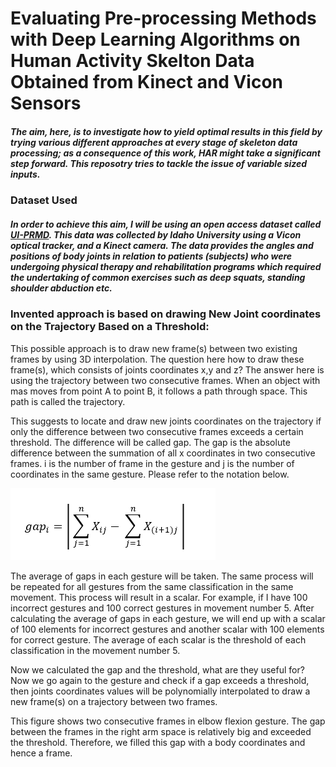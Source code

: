 # Evaluating Pre-processing Methods with Deep Learning Algorithms on Human Activity Skelton Data Obtained from Kinect and Vicon Sensors

##### The aim, here, is to investigate how to yield optimal results in this field by trying various different approaches at every stage of skeleton data processing; as a consequence of this work, HAR might take a significant step forward. This reposotry tries to tackle the issue of variable sized inputs. 

### Dataset Used

##### In order to achieve this aim, I will be using an open access dataset called [UI-PRMD](https://webpages.uidaho.edu/ui-prmd/). This data was collected by Idaho University using a Vicon optical tracker, and a Kinect camera. The data provides the angles and positions of body joints in relation to patients (subjects) who were undergoing physical therapy and rehabilitation programs which required the undertaking of common exercises such as deep squats, standing shoulder abduction etc.


### Invented approach is based on drawing New Joint coordinates on the Trajectory Based on a Threshold:

This possible approach is to draw new frame(s) between two existing frames by using 3D interpolation. The question here how to draw these frame(s), which consists of joints coordinates x,y and z? The answer here is using the trajectory between two consecutive frames. When an object with mas moves from point A to point B, it follows a path through space. This path is called the trajectory. 

This suggests to locate and draw new joints coordinates on the trajectory if only the difference between two consecutive frames exceeds a certain threshold. The difference will be called gap. The gap is the absolute difference between the summation of all x coordinates in two consecutive frames. i is the number of frame in the gesture and j is the number of coordinates in the same gesture. Please refer to the notation below. 

![alt text](https://github.com/Gdkmak/Human_activity_correctness/blob/master/Annotation%202019-12-23%20152534.png "equation")


The average of gaps in each gesture will be taken. The same process will be repeated for all gestures from the same classification in the same movement. This process will result in a scalar. For example, if I have 100 incorrect gestures and 100 correct gestures in movement number 5. After calculating the average of gaps in each gesture, we will end up with a scalar of 100 elements for incorrect gestures and another scalar with 100 elements for correct gesture. The average of each scalar is the threshold of each classification in the movement number 5.  

Now we calculated the gap and the threshold, what are they useful for? Now we go again to the gesture and check if a gap exceeds a threshold, then joints coordinates values will be polynomially interpolated to draw a new frame(s) on a trajectory between two frames. 

This figure shows two consecutive frames in elbow flexion gesture. The gap between the frames in the right arm space is relatively big and exceeded the threshold. Therefore, we filled this gap with a body coordinates and hence a frame. 
